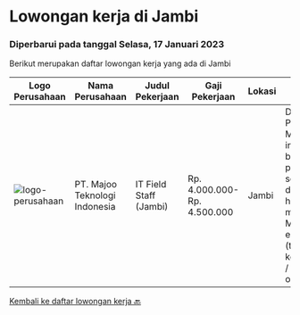 
  # Lowongan kerja di Jambi

  ### Diperbarui pada tanggal Selasa, 17 Januari 2023

  Berikut merupakan daftar lowongan kerja yang ada di Jambi

  |Logo Perusahaan | Nama Perusahaan | Judul Pekerjaan | Gaji Pekerjaan | Lokasi | Deskripsi | Tanggal diunggah | Pranala |
  | -------------- | --------------- | --------------- | --------- | --------- | -------------- | ------- | ----------- |
  |![logo-perusahaan](https://image-service-cdn.seek.com.au/189bf52fde82636e38ad72262805fd31d41717ee/ee4dce1061f3f616224767ad58cb2fc751b8d2dc)|PT. Majoo Teknologi Indonesia|IT Field Staff (Jambi)|Rp. 4.000.000-Rp. 4.500.000|Jambi|Deskripsi Pekerjaan: Melakukan instalasi beserta pengaturan software dan hardware majoo. Memberikan edukasi (training) kepada staff / manager/ owner...|Rabu, 21 Desember 2022|https://www.jobstreet.co.id/id/job/it-field-staff-jambi-4152102?token=0~a1ed4eb9-ceae-4ef1-98da-bbcc5799dbf4&sectionRank=1&jobId=jobstreet-id-job-4152102|


  [Kembali ke daftar lowongan kerja 🔙](../README.md#daftar-lowongan-kerja)
  
